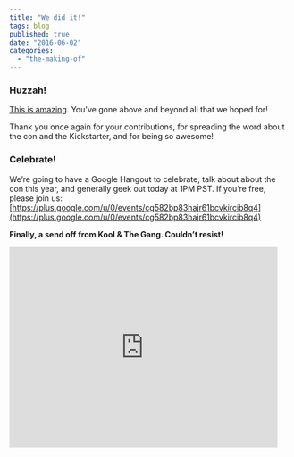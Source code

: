 ```yaml
---
title: "We did it!"
tags: blog
published: true
date: "2016-06-02"
categories: 
  - "the-making-of"
---
```


### Huzzah!

[This is amazing](https://www.kickstarter.com/projects/1157274964/big-bad-con-2016/). You've gone above and beyond all that we hoped for!

Thank you once again for your contributions, for spreading the word about the con and the Kickstarter, and for being so awesome!

### Celebrate!

We’re going to have a Google Hangout to celebrate, talk about about the con this year, and generally geek out today at 1PM PST. If you’re free, please join us: [https://plus.google.com/u/0/events/cg582bp83hajr61bcvkircib8q4](https://plus.google.com/u/0/events/cg582bp83hajr61bcvkircib8q4)

**Finally, a send off from Kool & The Gang. Couldn’t resist!**

<iframe src="https://www.youtube.com/embed/3GwjfUFyY6M" width="480" height="360" frameborder="0" allowfullscreen="allowfullscreen"></iframe>
